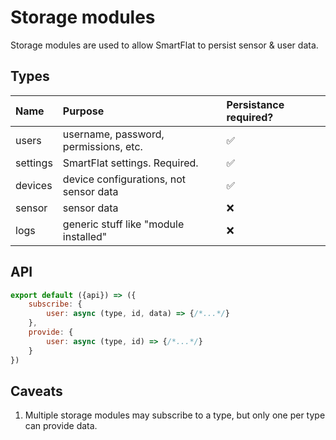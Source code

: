 # Storage modules

Storage modules are used to allow SmartFlat to persist sensor & user data.

## Types

| Name     | Purpose                                | Persistance required? |
|:---------|:---------------------------------------|:----------------------|
| users    | username, password, permissions, etc.  | :white_check_mark:    |
| settings | SmartFlat settings. Required.          | :white_check_mark:    |
| devices  | device configurations, not sensor data | :white_check_mark:    |
| sensor   | sensor data                            | :x:                   |
| logs     | generic stuff like "module installed"  | :x:                   |

## API

```javascript
export default ({api}) => ({
	subscribe: {
		user: async (type, id, data) => {/*...*/}
	},
	provide: {
		user: async (type, id) => {/*...*/}
	}
})
```

## Caveats

1. Multiple storage modules may subscribe to a type, but only one per type can provide data.
